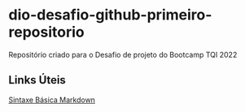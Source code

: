 # dio-desafio-github-primeiro-repositorio
Repositório criado para o Desafio de projeto do Bootcamp TQI 2022 


## Links Úteis
[Sintaxe Básica Markdown](https://www.markdownguide.org/basic-syntax)
